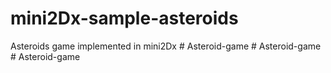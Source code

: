 # mini2Dx-sample-asteroids
Asteroids game implemented in mini2Dx
#   A s t e r o i d - g a m e  
 #   A s t e r o i d - g a m e  
 #   A s t e r o i d - g a m e  
 